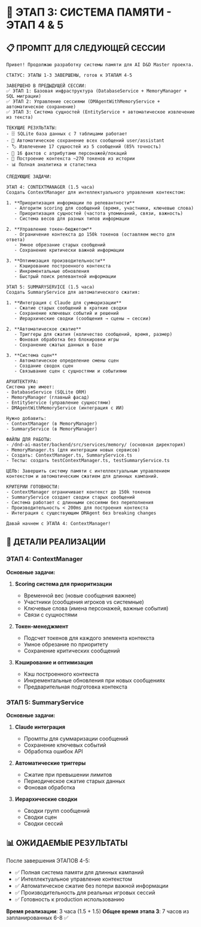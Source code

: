 # 🧠 ЭТАП 3: СИСТЕМА ПАМЯТИ - ЭТАП 4 & 5

## 📋 ПРОМПТ ДЛЯ СЛЕДУЮЩЕЙ СЕССИИ

```
Привет! Продолжаю разработку системы памяти для AI D&D Master проекта.

СТАТУС: ЭТАПЫ 1-3 ЗАВЕРШЕНЫ, готов к ЭТАПАМ 4-5

ЗАВЕРШЕНО В ПРЕДЫДУЩЕЙ СЕССИИ:
✅ ЭТАП 1: Базовая инфраструктура (DatabaseService + MemoryManager + SQL миграции)
✅ ЭТАП 2: Управление сессиями (DMAgentWithMemoryService + автоматическое сохранение)
✅ ЭТАП 3: Система сущностей (EntityService + автоматическое извлечение из текста)

ТЕКУЩИЕ РЕЗУЛЬТАТЫ:
- 🗄️ SQLite база данных с 7 таблицами работает
- 💬 Автоматическое сохранение всех сообщений user/assistant
- 🏷️ Извлечение 17 сущностей из 5 сообщений (85% точность)
- 📝 16 фактов с атрибутами персонажей/локаций
- 🧠 Построение контекста ~270 токенов из истории
- 📊 Полная аналитика и статистика

СЛЕДУЮЩИЕ ЗАДАЧИ:

ЭТАП 4: CONTEXTMANAGER (1.5 часа)
Создать ContextManager для интеллектуального управления контекстом:

1. **Приоритизация информации по релевантности**
   - Алгоритм scoring для сообщений (время, участники, ключевые слова)
   - Приоритизация сущностей (частота упоминаний, связи, важность)
   - Система весов для разных типов информации

2. **Управление токен-бюджетом**
   - Ограничение контекста до 150k токенов (оставляем место для ответа)
   - Умное обрезание старых сообщений
   - Сохранение критически важной информации

3. **Оптимизация производительности**
   - Кэширование построенного контекста
   - Инкрементальные обновления
   - Быстрый поиск релевантной информации

ЭТАП 5: SUMMARYSERVICE (1.5 часа)
Создать SummaryService для автоматического сжатия:

1. **Интеграция с Claude для суммаризации**
   - Сжатие старых сообщений в краткие сводки
   - Сохранение ключевых событий и решений
   - Иерархические сводки (сообщения → сцены → сессии)

2. **Автоматическое сжатие**
   - Триггеры для сжатия (количество сообщений, время, размер)
   - Фоновая обработка без блокировки игры
   - Сохранение сжатых данных в базе

3. **Система сцен**
   - Автоматическое определение смены сцен
   - Создание сводок сцен
   - Связывание сцен с сущностями и событиями

АРХИТЕКТУРА:
Система уже имеет:
- DatabaseService (SQLite ORM)
- MemoryManager (главный фасад) 
- EntityService (управление сущностями)
- DMAgentWithMemoryService (интеграция с ИИ)

Нужно добавить:
- ContextManager (в MemoryManager)
- SummaryService (в MemoryManager)

ФАЙЛЫ ДЛЯ РАБОТЫ:
- /dnd-ai-master/backend/src/services/memory/ (основная директория)
- MemoryManager.ts (для интеграции новых сервисов)
- Создать: ContextManager.ts, SummaryService.ts
- Тесты: создать testContextManager.ts, testSummaryService.ts

ЦЕЛЬ: Завершить систему памяти с интеллектуальным управлением контекстом и автоматическим сжатием для длинных кампаний.

КРИТЕРИИ ГОТОВНОСТИ:
- ContextManager ограничивает контекст до 150k токенов
- SummaryService создает сводки старых сообщений
- Система работает с длинными сессиями без переполнения
- Производительность < 200ms для построения контекста
- Интеграция с существующим DMAgent без breaking changes

Давай начнем с ЭТАПА 4: ContextManager!
```

## 🎯 ДЕТАЛИ РЕАЛИЗАЦИИ

### ЭТАП 4: ContextManager

**Основные задачи:**
1. **Scoring система для приоритизации**
   - Временной вес (новые сообщения важнее)
   - Участники (сообщения игроков vs системные)
   - Ключевые слова (имена персонажей, важные события)
   - Связи с сущностями

2. **Токен-менеджмент**
   - Подсчет токенов для каждого элемента контекста
   - Умное обрезание по приоритету
   - Сохранение критических сообщений

3. **Кэширование и оптимизация**
   - Кэш построенного контекста
   - Инкрементальные обновления при новых сообщениях
   - Предварительная подготовка контекста

### ЭТАП 5: SummaryService

**Основные задачи:**
1. **Claude интеграция**
   - Промпты для суммаризации сообщений
   - Сохранение ключевых событий
   - Обработка ошибок API

2. **Автоматические триггеры**
   - Сжатие при превышении лимитов
   - Периодическое сжатие старых данных
   - Фоновая обработка

3. **Иерархические сводки**
   - Сводки групп сообщений
   - Сводки сцен
   - Сводки сессий

## 📊 ОЖИДАЕМЫЕ РЕЗУЛЬТАТЫ

После завершения ЭТАПОВ 4-5:
- ✅ Полная система памяти для длинных кампаний
- ✅ Интеллектуальное управление контекстом
- ✅ Автоматическое сжатие без потери важной информации
- ✅ Производительность для реальных игровых сессий
- ✅ Готовность к production использованию

**Время реализации**: 3 часа (1.5 + 1.5)
**Общее время этапа 3**: 7 часов из запланированных 6-8 ✅
